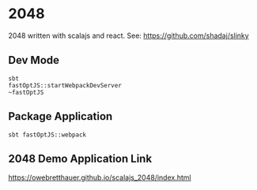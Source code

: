 # 2048
2048 written with scalajs and react.
See: https://github.com/shadaj/slinky

## Dev Mode
```
sbt
fastOptJS::startWebpackDevServer
~fastOptJS
```

## Package Application
```
sbt fastOptJS::webpack
```

## 2048 Demo Application Link
https://owebretthauer.github.io/scalajs_2048/index.html
